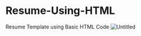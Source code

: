 # Resume-Using-HTML
Resume Template using Basic HTML Code
![Untitled](https://github.com/user-attachments/assets/4b8bfafb-fa53-4e9e-9b13-ca4685ee9f04)
